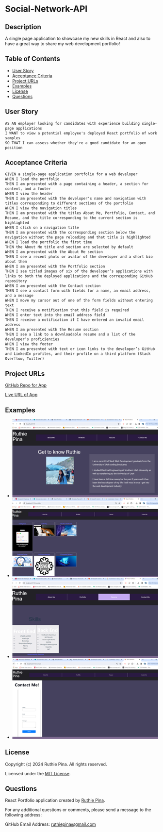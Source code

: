 # Social-Network-API

## Description

A single page application to showcase my new skills in React and also to have a great way to share my web development portfolio!

## Table of Contents

-  [User Story](#user-story)
-  [Acceptance Criteria](#acceptance-criteria)
-  [Project URLs](#project-urls)
-  [Examples](#examples)
-  [License](#license)
-  [Questions](#questions)

## User Story

```
AS AN employer looking for candidates with experience building single-page applications
I WANT to view a potential employee's deployed React portfolio of work samples
SO THAT I can assess whether they're a good candidate for an open position
```

## Acceptance Criteria

```
GIVEN a single-page application portfolio for a web developer
WHEN I load the portfolio
THEN I am presented with a page containing a header, a section for content, and a footer
WHEN I view the header
THEN I am presented with the developer's name and navigation with titles corresponding to different sections of the portfolio
WHEN I view the navigation titles
THEN I am presented with the titles About Me, Portfolio, Contact, and Resume, and the title corresponding to the current section is highlighted
WHEN I click on a navigation title
THEN I am presented with the corresponding section below the navigation without the page reloading and that title is highlighted
WHEN I load the portfolio the first time
THEN the About Me title and section are selected by default
WHEN I am presented with the About Me section
THEN I see a recent photo or avatar of the developer and a short bio about them
WHEN I am presented with the Portfolio section
THEN I see titled images of six of the developer’s applications with links to both the deployed applications and the corresponding GitHub repository
WHEN I am presented with the Contact section
THEN I see a contact form with fields for a name, an email address, and a message
WHEN I move my cursor out of one of the form fields without entering text
THEN I receive a notification that this field is required
WHEN I enter text into the email address field
THEN I receive a notification if I have entered an invalid email address
WHEN I am presented with the Resume section
THEN I see a link to a downloadable resume and a list of the developer’s proficiencies
WHEN I view the footer
THEN I am presented with text or icon links to the developer’s GitHub and LinkedIn profiles, and their profile on a third platform (Stack Overflow, Twitter)
```

## Project URLs

[GitHub Repo for App](https://github.com/ruthiepina/React-Portfolio)

[Live URL of App](https://celebrated-fudge-29d105.netlify.app/)

## Examples

-  ![About Me](public/images/aboutme.PNG)
-  ![Portfolio](public/images/portfolio.PNG)
-  ![Resume](public/images/resume.PNG)
-  ![Contact Me](public/images/contact.PNG)

## License

Copyright (c) 2024 Ruthie Pina. All rights reserved.

Licensed under the [MIT License](https://choosealicense.com/licenses/mit).

## Questions

React Portfolio application created by [Ruthie Pina](https://github.com/ruthiepina).

For any additional questions or comments, please send a message to the following address:

GitHub Email Address: <ruthiepina@gmail.com>
